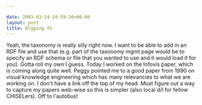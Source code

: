 ```yaml
---

date: 2003-03-24 19:59:20+00:00
layout: post
title: Blgging fn
---
```


Yeah, the taxonomy is really silly right now.  I want to be able to add in an RDF file and use that (e.g. part of the taxonomy mgmt page would be to specify an RDF schema or file that you wanted to use and it would load it for you).  Gotta roll my own I guess.
Today I worked on the Infovis paper, which is coming along quite well.  Peggy pointed me to a good paper from 1990 on visual knowledge engineering which has many relevancies to what we are working on.  I don't have a link off the top of my head.  Must figure out a way to capture my papers web-wise so this is simpler (also local d/l for fellow CHISELers).
Off to l'autobus!
